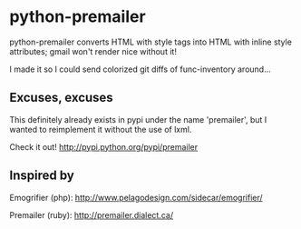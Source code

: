 python-premailer
================

python-premailer converts HTML with style tags into HTML with inline style attributes; gmail won't render nice without it!

I made it so I could send colorized git diffs of func-inventory around...

Excuses, excuses
----------------
This definitely already exists in pypi under the name 'premailer', but I wanted to reimplement it without the use of lxml.

Check it out!  http://pypi.python.org/pypi/premailer

Inspired by
-----------

Emogrifier (php):  http://www.pelagodesign.com/sidecar/emogrifier/

Premailer (ruby):  http://premailer.dialect.ca/
